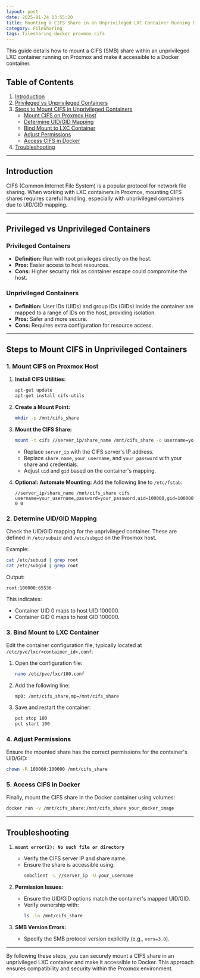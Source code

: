 ```yaml
---
layout: post
date: 2025-01-24 13:55:20
title: Mounting a CIFS Share in an Unprivileged LXC Container Running Docker
category: FileSharing
tags: filesharing docker proxmox cifs
---
```


This guide details how to mount a CIFS (SMB) share within an unprivileged LXC container running on Proxmox and make it accessible to a Docker container.

## Table of Contents
1. [Introduction](#introduction)
2. [Privileged vs Unprivileged Containers](#privileged-vs-unprivileged-containers)
3. [Steps to Mount CIFS in Unprivileged Containers](#steps-to-mount-cifs-in-unprivileged-containers)
   - [Mount CIFS on Proxmox Host](#mount-cifs-on-proxmox-host)
   - [Determine UID/GID Mapping](#determine-uidgid-mapping)
   - [Bind Mount to LXC Container](#bind-mount-to-lxc-container)
   - [Adjust Permissions](#adjust-permissions)
   - [Access CIFS in Docker](#access-cifs-in-docker)
4. [Troubleshooting](#troubleshooting)

---

## Introduction
CIFS (Common Internet File System) is a popular protocol for network file sharing. When working with LXC containers in Proxmox, mounting CIFS shares requires careful handling, especially with unprivileged containers due to UID/GID mapping.

---

## Privileged vs Unprivileged Containers
### Privileged Containers
- **Definition:** Run with root privileges directly on the host.
- **Pros:** Easier access to host resources.
- **Cons:** Higher security risk as container escape could compromise the host.

### Unprivileged Containers
- **Definition:** User IDs (UIDs) and group IDs (GIDs) inside the container are mapped to a range of IDs on the host, providing isolation.
- **Pros:** Safer and more secure.
- **Cons:** Requires extra configuration for resource access.

---

## Steps to Mount CIFS in Unprivileged Containers

### 1. Mount CIFS on Proxmox Host
1. **Install CIFS Utilities:**
   ```bash
   apt-get update
   apt-get install cifs-utils
   ```

2. **Create a Mount Point:**
   ```bash
   mkdir -p /mnt/cifs_share
   ```

3. **Mount the CIFS Share:**
   ```bash
   mount -t cifs //server_ip/share_name /mnt/cifs_share -o username=your_username,password=your_password,uid=100000,gid=100000,vers=3.0
   ```
   - Replace `server_ip` with the CIFS server's IP address.
   - Replace `share_name`, `your_username`, and `your_password` with your share and credentials.
   - Adjust `uid` and `gid` based on the container's mapping.

4. **Optional: Automate Mounting:**
   Add the following line to `/etc/fstab`:
   ```
   //server_ip/share_name /mnt/cifs_share cifs username=your_username,password=your_password,uid=100000,gid=100000,vers=3.0 0 0
   ```

### 2. Determine UID/GID Mapping
Check the UID/GID mapping for the unprivileged container. These are defined in `/etc/subuid` and `/etc/subgid` on the Proxmox host.

Example:
```bash
cat /etc/subuid | grep root
cat /etc/subgid | grep root
```
Output:
```
root:100000:65536
```
This indicates:
- Container UID 0 maps to host UID 100000.
- Container GID 0 maps to host GID 100000.

### 3. Bind Mount to LXC Container
Edit the container configuration file, typically located at `/etc/pve/lxc/<container_id>.conf`:

1. Open the configuration file:
   ```bash
   nano /etc/pve/lxc/100.conf
   ```

2. Add the following line:
   ```
   mp0: /mnt/cifs_share,mp=/mnt/cifs_share
   ```

3. Save and restart the container:
   ```bash
   pct stop 100
   pct start 100
   ```

### 4. Adjust Permissions
Ensure the mounted share has the correct permissions for the container's UID/GID:

```bash
chown -R 100000:100000 /mnt/cifs_share
```

### 5. Access CIFS in Docker
Finally, mount the CIFS share in the Docker container using volumes:

```bash
docker run -v /mnt/cifs_share:/mnt/cifs_share your_docker_image
```

---

## Troubleshooting
1. **`mount error(2): No such file or directory`**
   - Verify the CIFS server IP and share name.
   - Ensure the share is accessible using:
     ```bash
     smbclient -L //server_ip -U your_username
     ```

2. **Permission Issues:**
   - Ensure the UID/GID options match the container's mapped UID/GID.
   - Verify ownership with:
     ```bash
     ls -ln /mnt/cifs_share
     ```

3. **SMB Version Errors:**
   - Specify the SMB protocol version explicitly (e.g., `vers=3.0`).

---

By following these steps, you can securely mount a CIFS share in an unprivileged LXC container and make it accessible to Docker. This approach ensures compatibility and security within the Proxmox environment.
